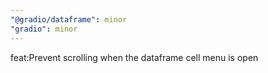 ```yaml
---
"@gradio/dataframe": minor
"gradio": minor
---
```


feat:Prevent scrolling when the dataframe cell menu is open
